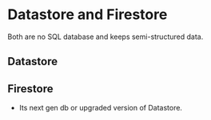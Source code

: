 # Datastore and Firestore

Both are no SQL database and keeps semi-structured data.

## Datastore

## Firestore

- Its next gen db or upgraded version of Datastore.
